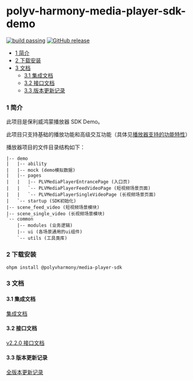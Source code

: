 polyv-harmony-media-player-sdk-demo
===

[![build passing](https://img.shields.io/badge/build-passing-brightgreen.svg)](#)
[![GitHub release](https://img.shields.io/badge/release-2.2.0-blue.svg)](https://github.com/polyv/polyv-harmony-media-player-sdk-demo/releases/tag/2.2.0)

<!-- START doctoc generated TOC please keep comment here to allow auto update -->
<!-- DON'T EDIT THIS SECTION, INSTEAD RE-RUN doctoc TO UPDATE -->

- [1 简介](#1-%E7%AE%80%E4%BB%8B)
- [2 下载安装](#2-%E4%B8%8B%E8%BD%BD%E5%AE%89%E8%A3%85)
- [3 文档](#3-%E6%96%87%E6%A1%A3)
  - [3.1 集成文档](#31-%E9%9B%86%E6%88%90%E6%96%87%E6%A1%A3)
  - [3.2 接口文档](#32-%E6%8E%A5%E5%8F%A3%E6%96%87%E6%A1%A3)
  - [3.3 版本更新记录](#33-%E7%89%88%E6%9C%AC%E6%9B%B4%E6%96%B0%E8%AE%B0%E5%BD%95)

<!-- END doctoc generated TOC please keep comment here to allow auto update -->

### 1 简介
此项目是保利威鸿蒙播放器 SDK Demo。

此项目只支持基础的播放功能和高级交互功能（具体见[播放器支持的功能特性](https://github.com/polyv/polyv-harmony-media-player-sdk-demo/blob/master/docs/public/支持的功能特性.md)）

播放器项目的文件目录结构如下：

```
|-- demo
|   |-- ability
|   |-- mock (demo模拟数据)
|   |-- pages
|   |   |-- PLVMediaPlayerEntrancePage (入口页)
|   |   `-- PLVMediaPlayerFeedVideoPage (短视频场景页面)
|   |   `-- PLVMediaPlayerSingleVideoPage (长视频场景页面)
|   `-- startup (SDK初始化)
|-- scene_feed_video (短视频场景模块)
|-- scene_single_video (长视频场景模块)
`-- common
    |-- modules (业务逻辑)
    |-- ui (各场景通用的ui组件)
    `-- utils (工具类库)
```

### 2 下载安装

```shell
ohpm install @polyvharmony/media-player-sdk
```

### 3 文档
#### 3.1 集成文档
[集成文档](https://github.com/polyv/polyv-harmony-media-player-sdk-demo/tree/master/docs/public)
#### 3.2 接口文档
[v2.2.0 接口文档](https://repo.polyv.net/harmony/documents/media_player_sdk/2.2.0/index.html)
#### 3.3 版本更新记录
[全版本更新记录](https://github.com/polyv/polyv-harmony-media-player-sdk-demo/blob/master/CHANGELOG.md)
